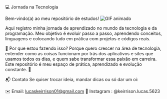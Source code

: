 💻 Jornada na Tecnologia

Bem-vindo(a) ao meu repositório de estudos!
![GIF animado](https://media4.giphy.com/media/v1.Y2lkPTc5MGI3NjExcjB5aHdnc3pmc3ZhY2J5Y2thNWpiNXhwOHdhdmxqdTY2amtoYXE4YiZlcD12MV9pbnRlcm5hbF9naWZfYnlfaWQmY3Q9Zw/xT1XGVp95GDPgFYmUE/giphy.gif)

Aqui registro minha jornada de aprendizado no mundo da tecnologia e da programação.
Meu objetivo é evoluir passo a passo, aprendendo conceitos, linguagens e colocando tudo em prática com projetos e códigos reais.

 🚀 Por que estou fazendo isso?
Porque quero crescer na área de tecnologia, entender como as coisas funcionam por trás dos aplicativos e sites que usamos todos os dias, e quem sabe transformar essa paixão em carreira. Este repositório é meu espaço de prática, aprendizado e evolução constante. 💪

📬 Contato
Se quiser trocar ideia, mandar dicas ou só dar um oi:

✉️ Email: lucaskeirrison01@gmail.com
📸 Instagram : @keirrison.lucas.5623


